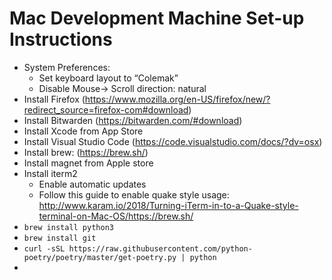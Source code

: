 # Mac Development Machine Set-up Instructions

- System Preferences:
    - Set keyboard layout to “Colemak”
    - Disable Mouse-> Scroll direction: natural
- Install Firefox (https://www.mozilla.org/en-US/firefox/new/?redirect_source=firefox-com#download)
- Install Bitwarden (https://bitwarden.com/#download)
- Install Xcode from App Store
- Install Visual Studio Code (https://code.visualstudio.com/docs/?dv=osx)
- Install brew: (https://brew.sh/)
- Install magnet from Apple store
- Install iterm2
    - Enable automatic updates
    - Follow this guide to enable quake style usage: http://www.karam.io/2018/Turning-iTerm-in-to-a-Quake-style-terminal-on-Mac-OS/https://brew.sh/
- `brew install python3`
- `brew install git`
- `curl -sSL https://raw.githubusercontent.com/python-poetry/poetry/master/get-poetry.py | python`
- 
